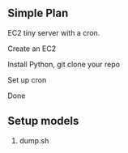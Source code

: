 ## Simple Plan

EC2 tiny server with a cron.

Create an EC2

Install Python, git clone your repo

Set up cron

Done


## Setup models

1. dump.sh